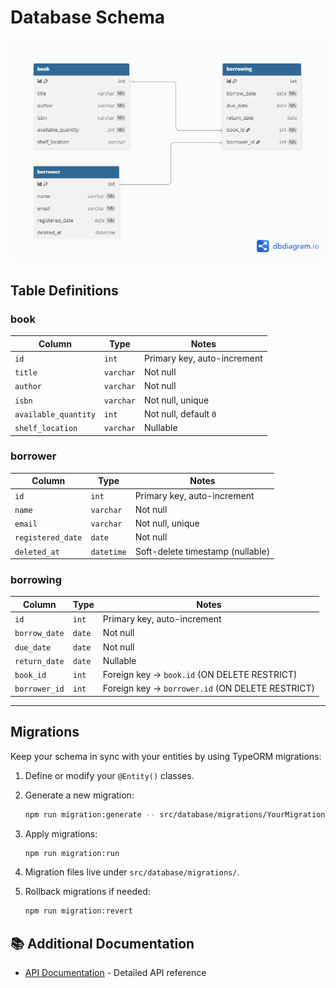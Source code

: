 # Database Schema

![DBML](./schema.png)

## Table Definitions

### **book**

| Column               | Type      | Notes                       |
| -------------------- | --------- | --------------------------- |
| `id`                 | `int`     | Primary key, auto-increment |
| `title`              | `varchar` | Not null                    |
| `author`             | `varchar` | Not null                    |
| `isbn`               | `varchar` | Not null, unique            |
| `available_quantity` | `int`     | Not null, default `0`       |
| `shelf_location`     | `varchar` | Nullable                    |

### **borrower**

| Column            | Type       | Notes                            |
| ----------------- | ---------- | -------------------------------- |
| `id`              | `int`      | Primary key, auto-increment      |
| `name`            | `varchar`  | Not null                         |
| `email`           | `varchar`  | Not null, unique                 |
| `registered_date` | `date`     | Not null                         |
| `deleted_at`      | `datetime` | Soft-delete timestamp (nullable) |

### **borrowing**

| Column        | Type   | Notes                                            |
| ------------- | ------ | ------------------------------------------------ |
| `id`          | `int`  | Primary key, auto-increment                      |
| `borrow_date` | `date` | Not null                                         |
| `due_date`    | `date` | Not null                                         |
| `return_date` | `date` | Nullable                                         |
| `book_id`     | `int`  | Foreign key → `book.id` (ON DELETE RESTRICT)     |
| `borrower_id` | `int`  | Foreign key → `borrower.id` (ON DELETE RESTRICT) |

---

## Migrations

Keep your schema in sync with your entities by using TypeORM migrations:

1. Define or modify your `@Entity()` classes.
2. Generate a new migration:

    ```bash
    npm run migration:generate -- src/database/migrations/YourMigrationName
    ```

3. Apply migrations:

    ```bash
    npm run migration:run
    ```

4. Migration files live under `src/database/migrations/`.

5. Rollback migrations if needed:

    ```bash
    npm run migration:revert
    ```

## 📚 Additional Documentation

- [API Documentation](./API.md) - Detailed API reference
